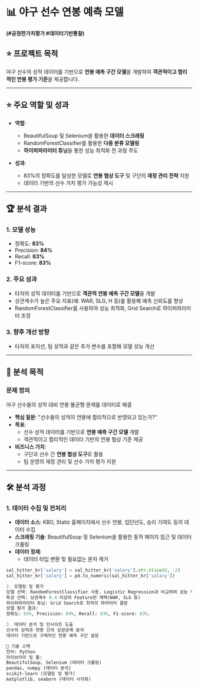 # 📊 야구 선수 연봉 예측 모델

**(#공정한가치평가 #데이터기반통찰)**

## ⭐ 프로젝트 목적
야구 선수의 성적 데이터를 기반으로 **연봉 예측 구간 모델**을 개발하여 **객관적이고 합리적인 연봉 평가 기준**을 제공합니다.

---

## ⭐ 주요 역할 및 성과
- **역할**:
  - BeautifulSoup 및 Selenium을 활용한 **데이터 스크래핑**
  - RandomForestClassifier를 활용한 **다중 분류 모델링**
  - **하이퍼파라미터 튜닝**을 통한 성능 최적화 전 과정 주도
  
- **성과**:
  - 83%의 정확도를 달성한 모델로 **연봉 협상 도구** 및 구단의 **재정 관리 전략** 지원
  - 데이터 기반의 선수 가치 평가 가능성 제시

---

## 🏆 분석 결과
### 1. **모델 성능**
- 정확도: **83%**
- Precision: **84%**
- Recall: **83%**
- F1-score: **83%**

### 2. **주요 성과**
- 타자의 성적 데이터를 기반으로 **객관적 연봉 예측 구간 모델**을 개발
- 상관계수가 높은 주요 지표(예: WAR, SLG, H 등)를 활용해 예측 신뢰도를 향상
- RandomForestClassifier를 사용하여 성능 최적화, Grid Search로 하이퍼파라미터 조정

### 3. **향후 개선 방향**
- 타자의 포지션, 팀 성적과 같은 추가 변수를 포함해 모델 성능 개선

---

## 🎯 분석 목적
### **문제 정의**
야구 선수들의 성적 대비 연봉 불균형 문제를 데이터로 해결

- **핵심 질문**: "선수들의 성적이 연봉에 합리적으로 반영되고 있는가?"
- **목표**:
  - 선수 성적 데이터를 기반으로 **연봉 예측 구간 모델** 개발
  - 객관적이고 합리적인 데이터 기반의 연봉 협상 기준 제공
- **비즈니스 가치**:
  - 구단과 선수 간 **연봉 협상 도구**로 활용
  - 팀 운영의 재정 관리 및 선수 가치 평가 지원

---

## 🛠️ 분석 과정

### 1. 데이터 수집 및 전처리
- **데이터 소스**: KBO, Statiz 홈페이지에서 선수 연봉, 입단년도, 승리 기여도 등의 데이터 수집
- **스크래핑 기술**: BeautifulSoup 및 Selenium을 활용한 동적 페이지 접근 및 데이터 크롤링
- **데이터 정제**:
  - 데이터 타입 변환 및 필요없는 문자 제거

```python
sal_hitter_kr['salary'] = sal_hitter_kr['salary'].str.slice(0, -2)
sal_hitter_kr['salary'] = pd.to_numeric(sal_hitter_kr['salary'])

2. 모델링 및 평가
모델 선택: RandomForestClassifier 사용. Logistic Regression과 비교하여 성능 우수
특성 선택: 상관계수 0.4 이상의 Feature만 채택(WAR, SLG 등)
하이퍼파라미터 튜닝: Grid Search로 최적의 파라미터 결정
모델 평가 결과:
정확도: 83%, Precision: 84%, Recall: 83%, F1-score: 83%.

3. 데이터 분석 및 인사이트 도출
선수의 성적과 연봉 간의 상관관계 분석
데이터 기반으로 구체적인 연봉 예측 구간 설정

🔧 기술 스택
언어: Python
라이브러리 및 툴:
BeautifulSoup, Selenium (데이터 크롤링)
pandas, numpy (데이터 분석)
scikit-learn (모델링 및 평가)
matplotlib, seaborn (데이터 시각화)
